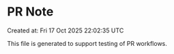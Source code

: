 # PR Note

Created at: Fri 17 Oct 2025 22:02:35 UTC

This file is generated to support testing of PR workflows.
